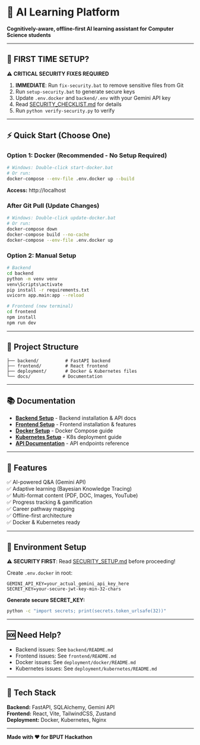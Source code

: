 # 🚀 AI Learning Platform

**Cognitively-aware, offline-first AI learning assistant for Computer Science students**

---

## 🚨 FIRST TIME SETUP?

⚠️ **CRITICAL SECURITY FIXES REQUIRED**

1. **IMMEDIATE**: Run `fix-security.bat` to remove sensitive files from Git
2. Run `setup-security.bat` to generate secure keys
3. Update `.env.docker` and `backend/.env` with your Gemini API key
4. Read [SECURITY_CHECKLIST.md](SECURITY_CHECKLIST.md) for details
5. Run `python verify-security.py` to verify

---

## ⚡ Quick Start (Choose One)

### Option 1: Docker (Recommended - No Setup Required)
```bash
# Windows: Double-click start-docker.bat
# Or run:
docker-compose --env-file .env.docker up --build
```
**Access:** http://localhost

### After Git Pull (Update Changes)
```bash
# Windows: Double-click update-docker.bat
# Or run:
docker-compose down
docker-compose build --no-cache
docker-compose --env-file .env.docker up
```

### Option 2: Manual Setup
```bash
# Backend
cd backend
python -m venv venv
venv\Scripts\activate
pip install -r requirements.txt
uvicorn app.main:app --reload

# Frontend (new terminal)
cd frontend
npm install
npm run dev
```

---

## 📁 Project Structure

```
├── backend/          # FastAPI backend
├── frontend/         # React frontend
├── deployment/       # Docker & Kubernetes files
└── docs/            # Documentation
```

---

## 📚 Documentation

- **[Backend Setup](backend/README.md)** - Backend installation & API docs
- **[Frontend Setup](frontend/README.md)** - Frontend installation & features
- **[Docker Setup](deployment/docker/README.md)** - Docker Compose guide
- **[Kubernetes Setup](deployment/kubernetes/README.md)** - K8s deployment guide
- **[API Documentation](docs/API.md)** - API endpoints reference

---

## 🎯 Features

✅ AI-powered Q&A (Gemini API)  
✅ Adaptive learning (Bayesian Knowledge Tracing)  
✅ Multi-format content (PDF, DOC, Images, YouTube)  
✅ Progress tracking & gamification  
✅ Career pathway mapping  
✅ Offline-first architecture  
✅ Docker & Kubernetes ready  

---

## 🔑 Environment Setup

⚠️ **SECURITY FIRST**: Read [SECURITY_SETUP.md](SECURITY_SETUP.md) before proceeding!

Create `.env.docker` in root:
```env
GEMINI_API_KEY=your_actual_gemini_api_key_here
SECRET_KEY=your-secure-jwt-key-min-32-chars
```

**Generate secure SECRET_KEY:**
```bash
python -c "import secrets; print(secrets.token_urlsafe(32))"
```

---

## 🆘 Need Help?

- Backend issues: See `backend/README.md`
- Frontend issues: See `frontend/README.md`
- Docker issues: See `deployment/docker/README.md`
- Kubernetes issues: See `deployment/kubernetes/README.md`

---

## 🎉 Tech Stack

**Backend:** FastAPI, SQLAlchemy, Gemini API  
**Frontend:** React, Vite, TailwindCSS, Zustand  
**Deployment:** Docker, Kubernetes, Nginx  

---

**Made with ❤️ for BPUT Hackathon**
